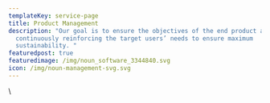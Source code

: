```yaml
---
templateKey: service-page
title: Product Management
description: "Our goal is to ensure the objectives of the end product are met by
  continuously reinforcing the target users’ needs to ensure maximum
  sustainability. "
featuredpost: true
featuredimage: /img/noun_software_3344840.svg
icon: /img/noun-management-svg.svg
---
```

\